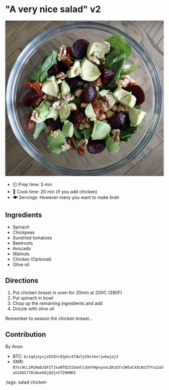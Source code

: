 # "A very nice salad" v2

![](pix/averynicesaladv2.webp)

- ⏲️ Prep time: 5 min
- 🍳 Cook time: 20 min (if you add chicken)
- 🍽️ Servings: However many you want to make brah


## Ingredients

- Spinach
- Chickpeas
- Sundried tomatoes
- Beetroots
- Avocado
- Walnuts
- Chicken (Optional)
- Olive oil

## Directions

1. Put chicken breast in oven for 20min at 200C (390F)
2. Put spinach in bowl
3. Chop up the remaining ingredients and add
4. Drizzle with olive oil

Remember to season the chicken breast... 

## Contribution

By Anon 

- BTC: `bc1qdjeyvjs655hr02phc47dw7y59vtmvrjwhwjej3`
- XMR: `87xc9CL1MjNaDJQFZTJxa8fQ2333wVCCdaVVHpnyoxLBXzGTx3W5aCXXLWz37Ysu2a5xG34GS778cNueG6j8djntT29HNK5`

;tags: salad chicken
